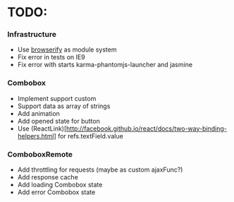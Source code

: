 TODO:
=====

### Infrastructure
  * Use [browserify](http://browserify.org/) as module system
  * Fix error in tests on IE9
  * Fix error with starts karma-phantomjs-launcher and jasmine

### Combobox
  * Implement support custom <ComboboxOption/>
  * Support data as array of strings
  * Add animation
  * Add opened state for button
  * Use (ReactLink)[http://facebook.github.io/react/docs/two-way-binding-helpers.html] for refs.textField.value

### ComboboxRemote
  * Add throttling for requests (maybe as custom ajaxFunc?)
  * Add response cache
  * Add loading Combobox state
  * Add error Combobox state
